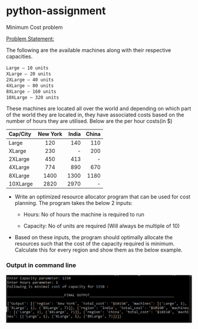 # python-assignment
Minimum Cost problem



[Problem Statement:](https://techtinium.com/careers/assignment-python-full-stack-developer)


The following are the available machines along with their respective capacities.

    Large – 10 units
    XLarge – 20 units 
    2XLarge – 40 units
    4XLarge – 80 units
    8XLarge – 160 units
    10XLarge – 320 units

These machines are located all over the world and depending on which part of the world they are located in, they have associated costs based on the number of hours they are utilised. Below are the per hour costs(in $)



| Cap/City | New York | India | China |
| :---         |     :---:      |          ---: |         ---: |
| Large   | 120     | 140    |      110        |
| XLarge     | 230       | -      |      200        |
| 2XLarge           |450                |  413             |      -        |
| 4XLarge            |  774              |  890             |      670        |
| 8XLarge            |  1400              | 1300              |    1180          |
| 10XLarge            | 2820               | 2970              |     -         |



* Write an optimized resource allocator program that can be used for cost planning. The program takes the below 2 inputs:

    - Hours: No of hours the machine is required to run

    - Capacity: No of units are required (Will always be multiple of 10)

* Based on these inputs, the program should optimally allocate the resources such that the cost of the capacity required is minimum. Calculate this for every region and show them as the below example.


### Output in command line

![alt text](https://github.com/kshitijzutshi/python-assignment/blob/master/python-sol.PNG)
